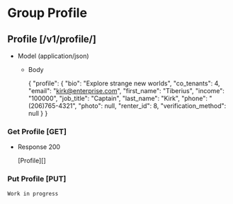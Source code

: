 # Group Profile

## Profile [/v1/profile/]

+ Model (application/json)

    + Body

        {
            "profile": {
                "bio": "Explore strange new worlds",
                "co_tenants": 4,
                "email": "kirk@enterprise.com",
                "first_name": "Tiberius",
                "income": "100000",
                "job_title": "Captain",
                "last_name": "Kirk",
                "phone": "(206)765-4321",
                "photo": null,
                "renter_id": 8,
                "verification_method": null
            }
        }

### Get Profile [GET]

+ Response 200

    [Profile][]

### Put Profile [PUT]

    Work in progress

